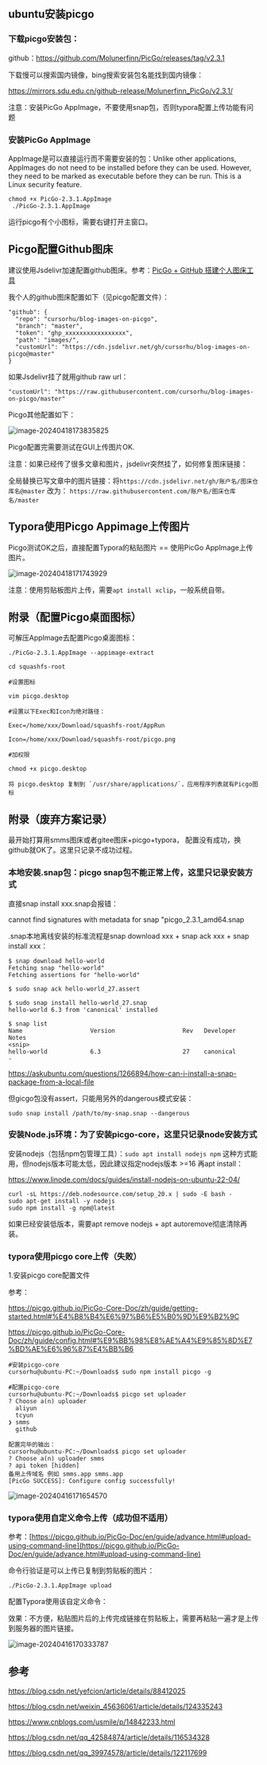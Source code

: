 ## ubuntu安装picgo

### 下载picgo安装包：

github：https://github.com/Molunerfinn/PicGo/releases/tag/v2.3.1

下载慢可以搜索国内镜像，bing搜索安装包名能找到国内镜像：

https://mirrors.sdu.edu.cn/github-release/Molunerfinn_PicGo/v2.3.1/

注意：安装PicGo AppImage，不要使用snap包，否则typora配置上传功能有问题

### 安装PicGo AppImage

AppImage是可以直接运行而不需要安装的包：Unlike other applications, AppImages do not need to be installed before they can be used. However, they need to be marked as executable before they can be run. This is a Linux security feature.

```
chmod +x PicGo-2.3.1.AppImage 
 ./PicGo-2.3.1.AppImage
```

运行picgo有个小图标，需要右键打开主窗口。

## Picgo配置Github图床

建议使用Jsdelivr加速配置github图床。参考：[PicGo + GitHub 搭建个人图床工具](https://blog.csdn.net/yefcion/article/details/88412025)

我个人的github图床配置如下（见picgo配置文件）：

    "github": {
      "repo": "cursorhu/blog-images-on-picgo",
      "branch": "master",
      "token": "ghp_xxxxxxxxxxxxxxxxx",
      "path": "images/",
      "customUrl": "https://cdn.jsdelivr.net/gh/cursorhu/blog-images-on-picgo@master"
    }

如果Jsdelivr挂了就用github raw url： 

```
"customUrl": "https://raw.githubusercontent.com/cursorhu/blog-images-on-picgo/master"
```

Picgo其他配置如下：

![image-20240418173835825](https://cdn.jsdelivr.net/gh/cursorhu/blog-images-on-picgo@master/images/202404181738880.png)

Picgo配置完需要测试在GUI上传图片OK.

注意：如果已经传了很多文章和图片，jsdelivr突然挂了，如何修复图床链接：

全局替换已写文章中的图片链接：将`https://cdn.jsdelivr.net/gh/账户名/图床仓库名@master` 改为： `https://raw.githubusercontent.com/账户名/图床仓库名/master`

## Typora使用Picgo Appimage上传图片

Picgo测试OK之后，直接配置Typora的粘贴图片 == 使用PicGo AppImage上传图片。

![image-20240418171743929](https://cdn.jsdelivr.net/gh/cursorhu/blog-images-on-picgo@master/images/202404181717983.png)

注意：使用剪贴板图片上传，需要`apt install xclip`，一般系统自带。

## 附录（配置Picgo桌面图标）

可解压AppImage去配置Picgo桌面图标：

```
./PicGo-2.3.1.AppImage --appimage-extract

cd squashfs-root

#设置图标

vim picgo.desktop 

#设置以下Exec和Icon为绝对路径：

Exec=/home/xxx/Download/squashfs-root/AppRun

Icon=/home/xxx/Download/squashfs-root/picgo.png

#加权限

chmod +x picgo.desktop

将 picgo.desktop 复制到 `/usr/share/applications/`，应用程序列表就有Picgo图标
```

## 

## 附录（废弃方案记录）

最开始打算用smms图床或者gitee图床+picgo+typora， 配置没有成功，换github就OK了。这里只记录不成功过程。

### 本地安装.snap包：picgo snap包不能正常上传，这里只记录安装方式

直接snap install xxx.snap会报错：

cannot find signatures with metadata for snap "picgo_2.3.1_amd64.snap

.snap本地离线安装的标准流程是snap download xxx + snap ack xxx + snap install xxx：

```
$ snap download hello-world
Fetching snap "hello-world"
Fetching assertions for "hello-world"

$ sudo snap ack hello-world_27.assert 

$ sudo snap install hello-world_27.snap
hello-world 6.3 from 'canonical' installed

$ snap list
Name                   Version                   Rev   Developer      Notes
<snip>
hello-world            6.3                       27    canonical      -
```

https://askubuntu.com/questions/1266894/how-can-i-install-a-snap-package-from-a-local-file

但gicgo包没有assert，只能用另外的dangerous模式安装：

```
sudo snap install /path/to/my-snap.snap --dangerous
```



### 安装Node.js环境：为了安装picgo-core，这里只记录node安装方式

安装nodejs（包括npm包管理工具）：`sudo apt install nodejs npm` 这种方式能用，但nodejs版本可能太低，因此建议指定nodejs版本 >=16 再apt install：

https://www.linode.com/docs/guides/install-nodejs-on-ubuntu-22-04/

```
curl -sL https://deb.nodesource.com/setup_20.x | sudo -E bash -
sudo apt-get install -y nodejs
sudo npm install -g npm@latest
```

如果已经安装低版本，需要apt remove nodejs + apt autoremove彻底清除再装。

### typora使用picgo core上传（失败）

1.安装picgo core配置文件

参考：

https://picgo.github.io/PicGo-Core-Doc/zh/guide/getting-started.html#%E4%B8%B4%E6%97%B6%E5%B0%9D%E9%B2%9C

https://picgo.github.io/PicGo-Core-Doc/zh/guide/config.html#%E9%BB%98%E8%AE%A4%E9%85%8D%E7%BD%AE%E6%96%87%E4%BB%B6

```
#安装picgo-core
cursorhu@ubuntu-PC:~/Downloads$ sudo npm install picgo -g

#配置picgo-core
cursorhu@ubuntu-PC:~/Downloads$ picgo set uploader
? Choose a(n) uploader 
  aliyun 
  tcyun 
❯ smms 
  github 

配置完毕的输出：
cursorhu@ubuntu-PC:~/Downloads$ picgo set uploader
? Choose a(n) uploader smms
? api token [hidden]
备用上传域名 例如 smms.app smms.app
[PicGo SUCCESS]: Configure config successfully!
```

 

![image-20240416171654570](https://cdn.jsdelivr.net/gh/cursorhu/blog-images-on-picgo@master/images/202404181714768.png)



### typora使用自定义命令上传（成功但不适用）

参考：[https://picgo.github.io/PicGo-Doc/en/guide/advance.html#upload-using-command-line](https://picgo.github.io/PicGo-Doc/en/guide/advance.html#upload-using-command-line)

命令行验证是可以上传已复制到剪贴板的图片：

```
./PicGo-2.3.1.AppImage upload
```

配置Typora使用该自定义命令：

效果：不方便，粘贴图片后的上传完成链接在剪贴板上，需要再粘贴一遍才是上传到服务器的图片链接。

![image-20240416170333787](https://cdn.jsdelivr.net/gh/cursorhu/blog-images-on-picgo@master/images/202404181714278.png)

## 参考

https://blog.csdn.net/yefcion/article/details/88412025

https://blog.csdn.net/weixin_45636061/article/details/124335243

https://www.cnblogs.com/usmile/p/14842233.html

https://blog.csdn.net/qq_42584874/article/details/116534328

https://blog.csdn.net/qq_39974578/article/details/122117699

